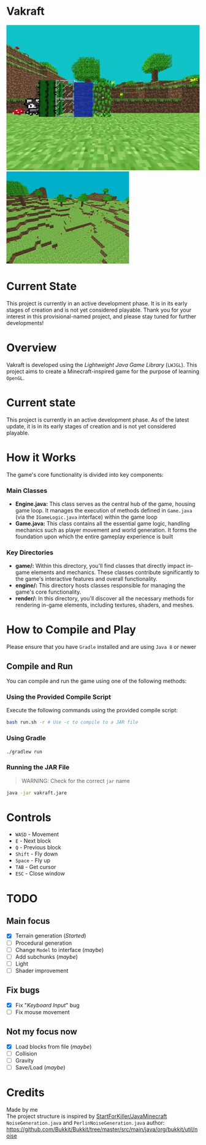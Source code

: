 # Vakraft

![landscape](media/landscape.jpg)
![showcase](media/showcase.gif)

# Current State
This project is currently in an active development phase. It is in its early stages of creation and is not yet considered playable.
 Thank you for your interest in this provisional-named project, and please stay tuned for further developments!

# Overview
Vakraft is developed using the *Lightweight Java Game Library* (`LWJGL`).
This project aims to create a Minecraft-inspired game for the purpose of learning `OpenGL`.

# Current state
This project is currently in an active development phase. As of the latest update, it is in its early stages of creation and is not yet considered playable. 

# How it Works
The game's core functionality is divided into key components:

### Main Classes
- **Engine.java:** This class serves as the central hub of the game, housing game loop.
 It manages the execution of methods defined in `Game.java` (via the `IGameLogic.java` interface) within the game loop
- **Game.java:** This class contains all the essential game logic, handling mechanics such as player movement and world generation.
 It forms the foundation upon which the entire gameplay experience is built

### Key Directories
- **game/:** Within this directory, you'll find classes that directly impact in-game elements and mechanics.
 These classes contribute significantly to the game's interactive features and overall functionality.
- **engine/:** This directory hosts classes responsible for managing the game's core functionality.
- **render/:** In this directory, you'll discover all the necessary methods for rendering in-game elements,
 including textures, shaders, and meshes.

# How to Compile and Play
Please ensure that you have `Gradle` installed and are using `Java 8` or newer

## Compile and Run
You can compile and run the game using one of the following methods:

### Using the Provided Compile Script
Execute the following commands using the provided compile script:

```sh
bash run.sh -r # Use -c to compile to a JAR file
```

### Using Gradle
```sh
./gradlew run
```

### Running the JAR File
>WARNING: Check for the correct `jar` name
```sh
java -jar vakraft.jare
```

# Controls
- `WASD` - Movement
- `E` - Next block
- `Q` - Previous block
- `Shift` - Fly down
- `Space` - Fly up
- `TAB` - Get cursor
- `ESC` - Close window

# TODO
## Main focus
- [X] Terrain generation (*Started*)
- [ ] Procedural generation
- [ ] Change `Model` to interface (*maybe*)
- [ ] Add subchunks (*maybe*)
- [ ] Light
- [ ] Shader improvement

## Fix bugs
- [X] Fix "*Keyboard Input*" bug
- [ ] Fix mouse movement

## Not my focus now
- [X] Load blocks from file (*maybe*)
- [ ] Collision
- [ ] Gravity
- [ ] Save/Load (*maybe*)

# Credits
Made by me<br>
The project structure is inspired by [StartForKiller/JavaMinecraft](https://github.com/StartForKiller/JavaMinecraft)<br>
`NoiseGeneration.java` and `PerlinNoiseGeneration.java` author: https://github.com/Bukkit/Bukkit/tree/master/src/main/java/org/bukkit/util/noise
